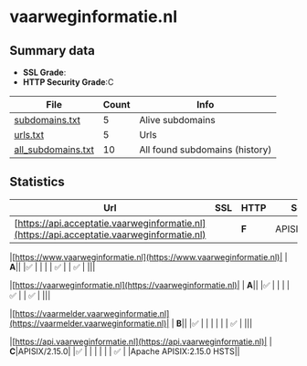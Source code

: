 

# vaarweginformatie.nl
## Summary data


 - **SSL Grade**:
 - **HTTP Security Grade**:C


| File       | Count | Info |
|------------|-------|------|
|[subdomains.txt](/data/vaarweginformatie.nl/subdomains.txt)|5|Alive subdomains|
|[urls.txt](/data/vaarweginformatie.nl/urls.txt)|5|Urls|
|[all_subdomains.txt](/data/vaarweginformatie.nl/all_subdomains.txt)|10|All found subdomains (history)|


## Statistics


| Url | SSL | HTTP | Server | Cookie | HSTS | CORS | CTO | CSP | XFO | XXP | RP |FP| Tech |Title |
|--------|-------|-------|------|------|------|------|------|------|------|------|------|------|------|------|
|[https://api.acceptatie.vaarweginformatie.nl](https://api.acceptatie.vaarweginformatie.nl)| | **F**|APISIX/2.15.0| | | | | | | | :white_check_mark: | |Apache APISIX:2.15.0||


|[https://www.vaarweginformatie.nl](https://www.vaarweginformatie.nl)| | **A**|| |:white_check_mark: | | | | :white_check_mark: | | :white_check_mark: | |||


|[https://vaarweginformatie.nl](https://vaarweginformatie.nl)| | **A**|| |:white_check_mark: | | | | :white_check_mark: | | :white_check_mark: | |||


|[https://vaarmelder.vaarweginformatie.nl](https://vaarmelder.vaarweginformatie.nl)| | **B**|| |:white_check_mark: | | | | | | :white_check_mark: | |||


|[https://api.vaarweginformatie.nl](https://api.vaarweginformatie.nl)| | **C**|APISIX/2.15.0| |:white_check_mark: | | | | | | :white_check_mark: | |Apache APISIX:2.15.0 HSTS||

